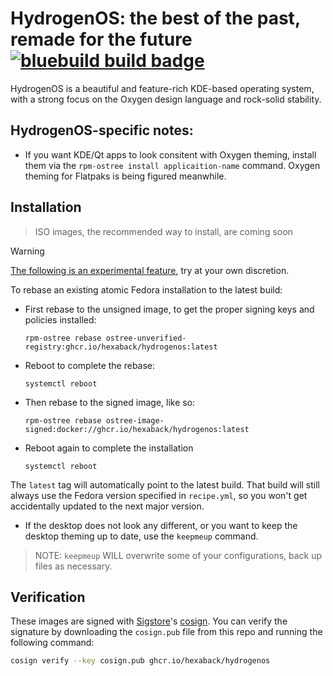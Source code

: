 # HydrogenOS: the best of the past, remade for the future &nbsp; [![bluebuild build badge](https://github.com/hexaback/hydrogenos/actions/workflows/build.yml/badge.svg)](https://github.com/hexaback/hydrogenos/actions/workflows/build.yml)

HydrogenOS is a beautiful and feature-rich KDE-based operating system, with a strong focus on the Oxygen design language and rock-solid stability.

## HydrogenOS-specific notes:
- If you want KDE/Qt apps to look consitent with Oxygen theming, install them via the `rpm-ostree install applicaition-name` command. Oxygen theming for Flatpaks is being figured meanwhile.

## Installation

> ISO images, the recommended way to install, are coming soon

> [!WARNING]  
> [The following is an experimental feature](https://www.fedoraproject.org/wiki/Changes/OstreeNativeContainerStable), try at your own discretion.

To rebase an existing atomic Fedora installation to the latest build:

- First rebase to the unsigned image, to get the proper signing keys and policies installed:
  ```
  rpm-ostree rebase ostree-unverified-registry:ghcr.io/hexaback/hydrogenos:latest
  ```
- Reboot to complete the rebase:
  ```
  systemctl reboot
  ```
- Then rebase to the signed image, like so:
  ```
  rpm-ostree rebase ostree-image-signed:docker://ghcr.io/hexaback/hydrogenos:latest
  ```
- Reboot again to complete the installation
  ```
  systemctl reboot
  ```

The `latest` tag will automatically point to the latest build. That build will still always use the Fedora version specified in `recipe.yml`, so you won't get accidentally updated to the next major version.

- If the desktop does not look any different, or you want to keep the desktop theming up to date, use the `keepmeup` command.
> NOTE: `keepmeup` WILL overwrite some of your configurations, back up files as necessary.

## Verification

These images are signed with [Sigstore](https://www.sigstore.dev/)'s [cosign](https://github.com/sigstore/cosign). You can verify the signature by downloading the `cosign.pub` file from this repo and running the following command:

```bash
cosign verify --key cosign.pub ghcr.io/hexaback/hydrogenos
```
